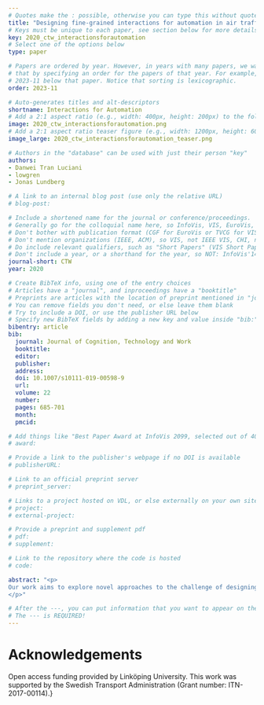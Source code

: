 ```yaml
---
# Quotes make the : possible, otherwise you can type this without quotes
title: "Designing fine-grained interactions for automation in air traffic control"
# Keys must be unique to each paper, see section below for more details
key: 2020_ctw_interactionsforautomation
# Select one of the options below
type: paper

# Papers are ordered by year. However, in years with many papers, we want some ordering at a lower level. You can do
# that by specifying an order for the papers of that year. For example, 2023-11 will put papers with values lower than
# 2023-11 below that paper. Notice that sorting is lexicographic.
order: 2023-11

# Auto-generates titles and alt-descriptors
shortname: Interactions for Automation
# Add a 2:1 aspect ratio (e.g., width: 400px, height: 200px) to the folder /assets/images/publications/
image: 2020_ctw_interactionsforautomation.png
# Add a 2:1 aspect ratio teaser figure (e.g., width: 1200px, height: 600px) to the folder /assets/images/publications/
image_large: 2020_ctw_interactionsforautomation_teaser.png

# Authors in the "database" can be used with just their person "key"
authors:
- Danwei Tran Luciani
- lowgren
- Jonas Lundberg

# A link to an internal blog post (use only the relative URL)
# blog-post:

# Include a shortened name for the journal or conference/proceedings.
# Generally go for the colloquial name here, so InfoVis, VIS, EuroVis, VAST, CHI, TVCG.
# Don't bother with publication format (CGF for EuroVis or TVCG for VIS papers).
# Don't mention organizations (IEEE, ACM), so VIS, not IEEE VIS, CHI, not ACM CHI.
# Do include relevant qualifiers, such as "Short Papers" (VIS Short Papers) or "Posters" (VIS Posters)
# Don't include a year, or a shorthand for the year, so NOT: InfoVis'14
journal-short: CTW
year: 2020

# Create BibTeX info, using one of the entry choices
# Articles have a "journal", and inproceedings have a "booktitle"
# Preprints are articles with the location of preprint mentioned in "journal"
# You can remove fields you don't need, or else leave them blank
# Try to include a DOI, or use the publisher URL below
# Specify new BibTeX fields by adding a new key and value inside "bib:"
bibentry: article
bib:
  journal: Journal of Cognition, Technology and Work
  booktitle:
  editor:
  publisher:
  address:
  doi: 10.1007/s10111-019-00598-9
  url:
  volume: 22
  number:
  pages: 685-701
  month:
  pmcid:

# Add things like "Best Paper Award at InfoVis 2099, selected out of 4000 submissions"
# award:

# Provide a link to the publisher's webpage if no DOI is available
# publisherURL:

# Link to an official preprint server
# preprint_server:

# Links to a project hosted on VDL, or else externally on your own site
# project:
# external-project:

# Provide a preprint and supplement pdf
# pdf:
# supplement:

# Link to the repository where the code is hosted
# code:

abstract: "<p>
Our work aims to explore novel approaches to the challenge of designing the interaction between people and automation. Through a case study within the domain of air traffic control, we focus on designing fine-grained human–automation interactions. We design a concept and develop an interactive lo-fi prototype of an assisted sketching system to enable air traffic controllers to interact with automation in a fine-grained manner and to externalize mental images. Assisted sketching seems to offer a possible way to communicate different degrees of predictive certainty using visual cues and interaction. Our insights further suggest that externalization through assisted sketching could encourage exploration of future scenarios, and support communication and collaboration between air traffic controllers and between air traffic controllers and pilots. The explorative benefits for the individual decision-making process might be more evident in situations where air traffic controllers have more time for reflection, for example during planning or debriefing and in educational settings.
</p>"

# After the ---, you can put information that you want to appear on the website using markdown formatting or HTML. A good example are acknowledgements, extra references, an erratum, etc.
# The --- is REQUIRED!
---
```


# Acknowledgements

Open access funding provided by Linköping University. This work was supported by the Swedish Transport Administration (Grant number: ITN-2017-00114).}